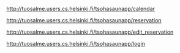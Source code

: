 http://tuosalme.users.cs.helsinki.fi/tsohasaunapp/calendar 

http://tuosalme.users.cs.helsinki.fi/tsohasaunapp/reservation

http://tuosalme.users.cs.helsinki.fi/tsohasaunapp/edit_reservation

http://tuosalme.users.cs.helsinki.fi/tsohasaunapp/login

